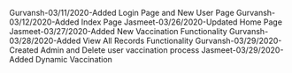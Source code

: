 Gurvansh-03/11/2020-Added Login Page and New User Page
Gurvansh-03/12/2020-Added Index Page
Jasmeet-03/26/2020-Updated Home Page
Jasmeet-03/27/2020-Added New Vaccination Functionality
Gurvansh-03/28/2020-Added View All Records Functionality
Gurvansh-03/29/2020-Created Admin and Delete user vaccination process
Jasmeet-03/29/2020-Added Dynamic Vaccination
